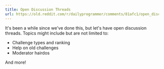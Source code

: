 ```yaml
---
title: Open Discussion Threads
url: https://old.reddit.com/r/dailyprogrammer/comments/81afc1/open_discussion_threads/
---
```


It's been a while since we've done this, but let's have open discussion threads. Topics might include but are not limited to:

- Challenge types and ranking
- Help on old challenges
- Moderator hairdos 

And more!